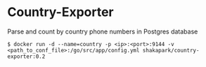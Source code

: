 # Country-Exporter
Parse and count by country phone numbers in Postgres database

~~~ shell
$ docker run -d --name=country -p <ip>:<port>:9144 -v <path_to_conf_file>:/go/src/app/config.yml shakapark/country-exporter:0.2
~~~
